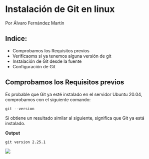 # Instalación de Git en linux
Por Álvaro Fernández Martín

## Indice:
- Comprobamos los Requisitos previos
- Verificaoms si ya tenemos alguna versión de git
- Instalación de Git desde la fuente
- Configuración de Git


## Comprobamos los Requisitos previos
Es probable que Git ya esté instalado en el servidor Ubuntu 20.04, comprobamos con el siguiente comando:


```
git --version
```
 
Si obtiene un resultado similar al siguiente, significa que Git ya está instalado.

__Output__

```
git version 2.25.1
```
![](https://raw.githubusercontent.com/username/projectname/branch/path/to/img.png)
